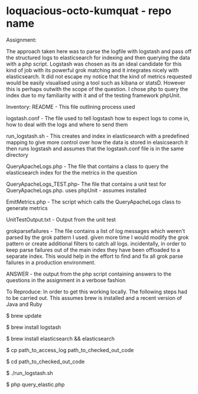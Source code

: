 # loquacious-octo-kumquat - repo name

Assignment:

The approach taken here was to parse the logfile with logstash and pass off the structured logs to elasticsearch for indexing and then querying the data with a php script.
Logstash was chosen as its an ideal candidate for this kind of job with its powerful grok matching and it integrates nicely with elasticsearch. It did not escape my notice
that the kind of metrics requested would be easily visualised using a tool such as kibana or statsD. However this is perhaps outwith the scope of the question.
I chose php to query the index due to my familiarity with it and of the testing framework phpUnit.

Inventory:
README            - This file outlining process used

logstash.conf           - The file used to tell logstash how to expect logs to come in, how to deal with the logs and where to send them

run_logstash.sh         - This creates and index in elasticsearch with a predefined mapping to give more control over how the data is stored in elasicsearch
                          it then runs logstash and assumes that the logstash.conf file is in the same directory

QueryApacheLogs.php     - The file that contains a class to query the elasticsearch index for the the metrics in the question

QueryApacheLogs_TEST.php- The file that contains a unit test for QueryApacheLogs.php. uses phpUnit - assumes installed

EmitMetrics.php         - The script which calls the QueryApacheLogs class to generate metrics

UnitTestOutput.txt      - Output from the unit test

grokparsefailures       - The file contains a list of log messages which weren't parsed by the grok pattern I used. given more time I would modify the grok pattern
                          or create additional filters to catch all logs. incidentally, in order to keep parse failures out of the main index they have been offloaded
                          to a separate index. This would help in the effort to find and fix all grok parse failures in a production environment.

ANSWER                  - the output from the php script containing answers to the questions in the assignment in a verbose fashion





To Reproduce:
In order to get this working locally. The following steps had to be carried out. This assumes brew is installed and a recent version of Java and Ruby

$ brew update

$ brew install logstash

$ brew install elasticsearch && elasticsearch

$ cp path_to_access_log  path_to_checked_out_code

$ cd path_to_checked_out_code

$ ./run_logstash.sh

$ php query_elastic.php

